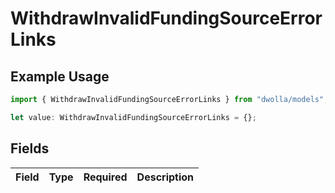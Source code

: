 # WithdrawInvalidFundingSourceErrorLinks

## Example Usage

```typescript
import { WithdrawInvalidFundingSourceErrorLinks } from "dwolla/models";

let value: WithdrawInvalidFundingSourceErrorLinks = {};
```

## Fields

| Field       | Type        | Required    | Description |
| ----------- | ----------- | ----------- | ----------- |